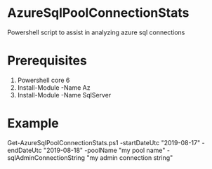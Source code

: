 # AzureSqlPoolConnectionStats
Powershell script to assist in analyzing azure sql connections

# Prerequisites
1. Powershell core 6
2. Install-Module -Name Az
3. Install-Module -Name SqlServer 

# Example
Get-AzureSqlPoolConnectionStats.ps1 -startDateUtc "2019-08-17" -endDateUtc "2019-08-18" -poolName "my pool name" -sqlAdminConnectionString "my admin connection string"